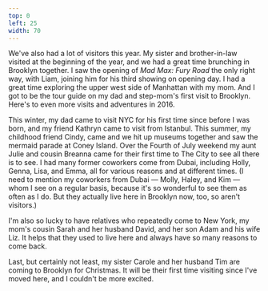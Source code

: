 ```yaml
---
top: 0
left: 25
width: 70
---
```

<!-- Tom Font -->
We've also had a lot of visitors this year.
My sister and brother-in-law visited at the beginning of the year,
and we had a great time brunching in Brooklyn together.
I saw the opening of *Mad Max: Fury Road* the only right way,
with Liam,
joining him for his third showing on opening day.
I had a great time exploring the upper west side of Manhattan with my mom.
And I got to be the tour guide on my dad and step-mom's first visit to Brooklyn.
Here's to even more visits and adventures in 2016.

<!-- Teresa Font -->
This winter, my dad came to visit NYC for his first time since before I was born,
and my friend Kathryn came to visit from Istanbul.
This summer, my childhood friend Cindy,
came and we hit up museums together and saw the mermaid parade at Coney Island.
Over the Fourth of July weekend my aunt Julie and cousin Breanna came for their first time to The City to see all there is to see.
I had many former coworkers come from Dubai, including Holly, Genna, Lisa, and Emma,
all for various reasons and at different times.
(I need to mention my coworkers from Dubai
— Molly, Haley, and Kim —
whom I see on a regular basis, because it's so wonderful to see them as often as I do.
But they actually live here in Brooklyn now, too, so aren't visitors.)

I'm also so lucky to have relatives who repeatedly come to New York,
my mom's cousin Sarah and her husband David,
and her son Adam and his wife Liz.
It helps that they used to live here and always have so many reasons to come back.

Last, but certainly not least, my sister Carole and her husband Tim are coming to Brooklyn for Christmas.
It will be their first time visiting since I've moved here, and I couldn't be more excited.

